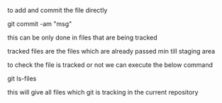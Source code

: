 to add and commit the file directly

git commit -am "msg"

this can be only done in files that are being tracked

tracked files are the files which are already passed min till  staging area 

to check the file is tracked or not we can execute the below    command

git ls-files

this will give all files which git is tracking in the current repository

